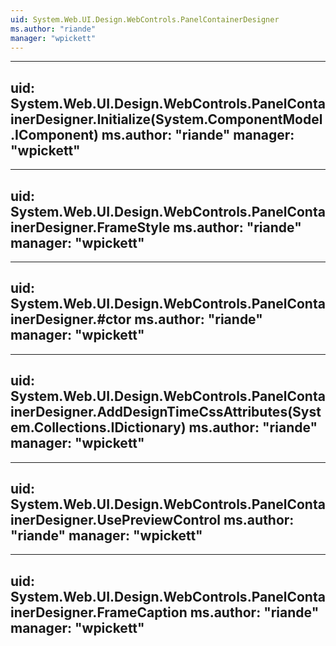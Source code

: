 ```yaml
---
uid: System.Web.UI.Design.WebControls.PanelContainerDesigner
ms.author: "riande"
manager: "wpickett"
---
```


---
uid: System.Web.UI.Design.WebControls.PanelContainerDesigner.Initialize(System.ComponentModel.IComponent)
ms.author: "riande"
manager: "wpickett"
---

---
uid: System.Web.UI.Design.WebControls.PanelContainerDesigner.FrameStyle
ms.author: "riande"
manager: "wpickett"
---

---
uid: System.Web.UI.Design.WebControls.PanelContainerDesigner.#ctor
ms.author: "riande"
manager: "wpickett"
---

---
uid: System.Web.UI.Design.WebControls.PanelContainerDesigner.AddDesignTimeCssAttributes(System.Collections.IDictionary)
ms.author: "riande"
manager: "wpickett"
---

---
uid: System.Web.UI.Design.WebControls.PanelContainerDesigner.UsePreviewControl
ms.author: "riande"
manager: "wpickett"
---

---
uid: System.Web.UI.Design.WebControls.PanelContainerDesigner.FrameCaption
ms.author: "riande"
manager: "wpickett"
---
